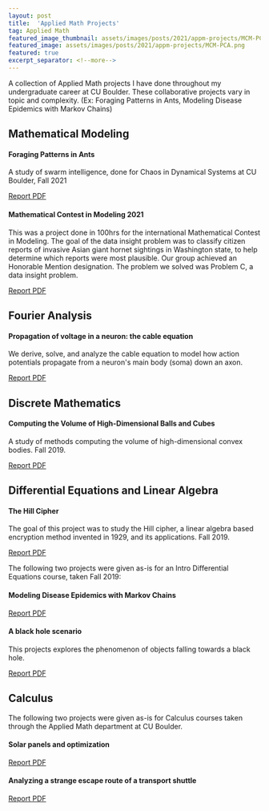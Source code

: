 ```yaml
---
layout: post
title:  'Applied Math Projects'
tag: Applied Math
featured_image_thumbnail: assets/images/posts/2021/appm-projects/MCM-PCA.png
featured_image: assets/images/posts/2021/appm-projects/MCM-PCA.png
featured: true
excerpt_separator: <!--more-->
---
```


A collection of Applied Math projects I have done throughout my undergraduate career at CU Boulder. These collaborative projects vary in topic and complexity. (Ex: Foraging Patterns in Ants, Modeling Disease Epidemics with Markov Chains)<!--more-->

## Mathematical Modeling
#### Foraging Patterns in Ants
A study of swarm intelligence, done for Chaos in Dynamical Systems at CU Boulder, Fall 2021
<section class="download-box inner">
	<div class="download-box-links">
	    <a href="/assets/documents/APPM3010_FinalProject.pdf" target="_blank">Report PDF</a>
	</div>
</section>

#### Mathematical Contest in Modeling 2021
This was a project done in 100hrs for the international Mathematical Contest in Modeling. The goal of the data insight problem was to classify citizen reports of invasive Asian giant hornet sightings in Washington state, to help determine which reports were most plausible. Our group achieved an Honorable Mention designation. The problem we solved was Problem C, a data insight problem.
<section class="download-box inner">
	<div class="download-box-links">
	    <a href="/assets/documents/MCM_Final.pdf" target="_blank">Report PDF</a>
	</div>
</section>


## Fourier Analysis
#### Propagation of voltage in a neuron: the cable equation
We derive, solve, and analyze the cable equation to model how action potentials propagate from a neuron's main body (soma) down an axon.
<section class="download-box inner">
	<div class="download-box-links">
	    <a href="/assets/documents/APPM4350_Project" target="_blank">Report PDF</a>
	</div>
</section>

## Discrete Mathematics
#### Computing the Volume of High-Dimensional Balls and Cubes
A study of methods computing the volume of high-dimensional convex bodies. Fall 2019.
<section class="download-box inner">
	<div class="download-box-links">
	    <a href="/assets/documents/APPM3170_FinalProject.pdf" target="_blank">Report PDF</a>
	</div>
</section>

## Differential Equations and Linear Algebra
#### The Hill Cipher
The goal of this project was to study the Hill cipher, a linear algebra based encryption method invented in 1929, and its applications. Fall 2019.
<section class="download-box inner">
	<div class="download-box-links">   
	    <a href="/assets/documents/APPM3310_FinalProject.pdf" target="_blank">Report PDF</a>
	</div>
</section>

The following two projects were given as-is for an Intro Differential Equations course, taken Fall 2019:
#### Modeling Disease Epidemics with Markov Chains
<section class="download-box inner">
	<div class="download-box-links">   
	    <a href="/assets/documents/APPM2360_DiseaseSpreadModeling.pdf" target="_blank">Report PDF</a>
	</div>
</section>

#### A black hole scenario
This projects explores the phenomenon of objects falling towards a black hole.
<section class="download-box inner">
	<div class="download-box-links">   
		<a href="/assets/documents/Black_Holes_Project.pdf" target="_blank">Report PDF</a>
	</div>
</section>

## Calculus
The following two projects were given as-is for Calculus courses taken through the Applied Math department at CU Boulder.
#### Solar panels and optimization
<section class="download-box inner">
	<div class="download-box-links">
	    <a href="/assets/documents/Solar_Panels_and_Optimization_Project.pdf" target="_blank">Report PDF</a>
	</div>
</section>

#### Analyzing a strange escape route of a transport shuttle
<section class="download-box inner">
	<div class="download-box-links">
	    <a href="/assets/documents/TNB_Wars_Project.pdf" target="_blank">Report PDF</a>
	</div>
</section>